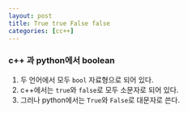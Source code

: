 ```yaml
---
layout: post
title: True true False false
categories: [cc++]
---
```


### c++ 과 python에서 boolean

1. 두 언어에서 모두 `bool` 자료형으로 되어 있다.
2. c++에서는 `true`와 `false`로 모두 소문자로 되어 있다.
3. 그러나 python에서는 `True`와 `False`로 대문자로 쓴다.
